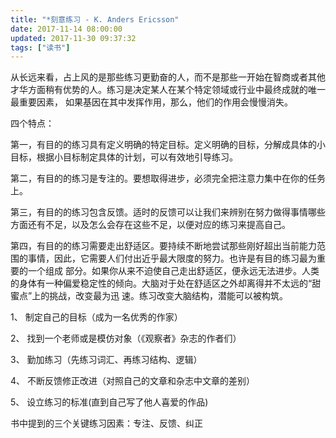 ```yaml
---
title: "*刻意练习 - K. Anders Ericsson"
date: 2017-11-14 08:00:00
updated: 2017-11-30 09:37:32
tags: ["读书"]
---
```

从长远来看，占上风的是那些练习更勤奋的人，而不是那些一开始在智商或者其他才华方面稍有优势的人。练习是决定某人在某个特定领域或行业中最终成就的唯一最重要因素，
如果基因在其中发挥作用，那么，他们的作用会慢慢消失。

  

四个特点：

  

第一，有目的的练习具有定义明确的特定目标。定义明确的目标，分解成具体的小目标，根据小目标制定具体的计划，可以有效地引导练习。

  

第二，有目的的练习是专注的。要想取得进步，必须完全把注意力集中在你的任务上。

  

第三，有目的的练习包含反馈。适时的反馈可以让我们来辨别在努力做得事情哪些方面还有不足，以及怎么会存在这些不足，以便对应的练习来提高自己。

  

第四，有目的的练习需要走出舒适区。要持续不断地尝试那些刚好超出当前能力范围的事情，因此，它需要人们付出近乎最大限度的努力。也许是有目的练习最为重要的一个组成
部分。如果你从来不迫使自己走出舒适区，便永远无法进步。人类的身体有一种偏爱稳定性的倾向。大脑对于处在舒适区之外却离得并不太远的“甜蜜点”上的挑战，改变最为迅
速。练习改变大脑结构，潜能可以被构筑。

  

1、 制定自己的目标（成为一名优秀的作家）

2、 找到一个老师或是模仿对象（《观察者》杂志的作者们）

3、 勤加练习（先练习词汇、再练习结构、逻辑）

4、 不断反馈修正改进（对照自己的文章和杂志中文章的差别）

5、 设立练习的标准(直到自己写了他人喜爱的作品)

  

书中提到的三个关键练习因素：专注、反馈、纠正

  


